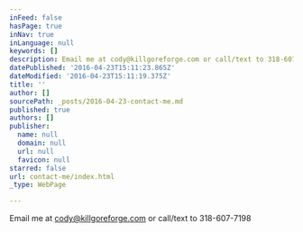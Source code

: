 ```yaml
---
inFeed: false
hasPage: true
inNav: true
inLanguage: null
keywords: []
description: Email me at cody@killgoreforge.com or call/text to 318-607-7198
datePublished: '2016-04-23T15:11:23.865Z'
dateModified: '2016-04-23T15:11:19.375Z'
title: ''
author: []
sourcePath: _posts/2016-04-23-contact-me.md
published: true
authors: []
publisher:
  name: null
  domain: null
  url: null
  favicon: null
starred: false
url: contact-me/index.html
_type: WebPage

---
```

Email me at cody@killgoreforge.com or call/text to 318-607-7198